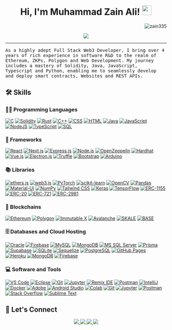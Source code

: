 <h1 align="center">
Hi, I'm Muhammad Zain Ali!
  <img src="https://media.giphy.com/media/hvRJCLFzcasrR4ia7z/giphy.gif" width="30"></h1>
 <img src="https://komarev.com/ghpvc/?username=zain335&label=Profile%20Views&color=0e75b6&style=flat" align='right' alt="zain335" />
<!--  <img src="https://gpvc.arturio.dev/yashitanamdeo" alt="Profile views" align='right'/> <a href="https://github.com/yashitanamdeo/yashitanamdeo/"> </a> update  -->

<br/>

<!-- Typing SVG by DenverCoder1 - https://github.com/DenverCoder1/readme-typing-svg -->
<p align="center">
  <a href="https://github.com/DenverCoder1/readme-typing-svg"><img src="https://readme-typing-svg.herokuapp.com?lines=Full+Stack+Web3+Developer;Blockchain+|+Computer+Engineer;Data+Science%20|%20Blockchain%20|%20ML%20Enthusiastic;&center=true&width=580&height=45"></a>
</p>
<hr/>
<samp>
As a highly adept Full Stack Web3 Developer, I bring over 4 years of rich experience in software R&D to the realm of
Ethereum, ZKPs, Polygon and Web Development. My journey includes a mastery of Solidity, Java, JavaScript, Typescript and
Python, enabling me to seamlessly develop and deploy smart contracts, Websites and REST APIs.
</samp> 

<!-- ## 🔥 Streak Stats -->

<!-- GitHub Readme Streak Stats - https://github.com/DenverCoder1/github-readme-streak-stats -->
<!-- <p align="center">
  <a href="https://github.com/DenverCoder1/github-readme-streak-stats">
    <img title="🔥 Get streak stats for your profile at git.io/streak-stats" alt="Yashita's streak" src="https://github-readme-streak-stats.herokuapp.com/?user=yashitanamdeo&theme=monokai-metallian&hide_border=true"/>
  </a>
  <p align="center"> If you can dream it, you can do it🔥 </p>
</p> -->

## 🛠️ Skills

### 👨‍💻 Programming Languages

<p>
    <a href="https://en.cppreference.com/w/" target="_blank"><img alt="C" src="https://img.shields.io/badge/C%20-%232370ED.svg?logo=c&logoColor=white"></a>
    <a href="https://docs.soliditylang.org/" target="_blank"><img alt="Solidity" src="https://img.shields.io/badge/Solidity%20-%23339933.svg?logo=solidity&logoColor=white"></a>
    <a href="https://www.rust-lang.org/learn" target="_blank"><img alt="Rust" src="https://img.shields.io/badge/Rust%20-%23E57324.svg?logo=rust&logoColor=white"></a>
    <a href="https://en.cppreference.com/w/" target="_blank"><img alt="C++" src="https://img.shields.io/badge/C++%20-%2300599C.svg?logo=c%2B%2B&logoColor=white"></a>
    <a href="https://developer.mozilla.org/en-US/docs/Web/CSS" target="_blank"><img alt="CSS" src="https://img.shields.io/badge/CSS%20-%231572B6.svg?logo=css3&logoColor=white"></a>
    <a href="https://developer.mozilla.org/en-US/docs/Web/HTML" target="_blank"><img alt="HTML" src="https://img.shields.io/badge/HTML%20-%23E34F26.svg?logo=html5&logoColor=white"></a>
    <a href="https://www.java.com/" target="_blank"><img alt="Java" src="https://img.shields.io/badge/Java-%23ED8B00.svg?logo=java&logoColor=black"></a>
    <a href="https://developer.mozilla.org/en-US/docs/Web/JavaScript" target="_blank"><img alt="JavaScript" src="https://img.shields.io/badge/JavaScript%20-%23F7DF1E.svg?logo=javascript&logoColor=black"></a>
    <a href="https://nodejs.org/en/docs/" target="_blank"><img alt="NodeJS" src="https://img.shields.io/badge/Node.js%20-%2343853D.svg?logo=node.js&logoColor=white"></a>
    <!-- <a href="https://www.php.net/manual/en/" target="_blank"><img alt="PHP" src="https://img.shields.io/badge/PHP-%23777BB4.svg?logo=php&logoColor=white"></a> -->
    <a href="https://www.typescriptlang.org/docs/" target="_blank"><img alt="TypeScript" src="https://img.shields.io/badge/TypeScript%20-%2314354C.svg?logo=typescript&logoColor=white"></a>
    <a href="https://dev.mysql.com/doc/" target="_blank"><img alt="SQL" src="https://img.shields.io/badge/SQL%20-%23025E8C.svg?logo=amazon-dynamodb&logoColor=white"></a><!-- Solidity -->


### 🧰 Frameworks

<p>
<a href="#"><img alt="React" src="https://img.shields.io/badge/React%20-%2320232a.svg?logo=react&logoColor=%2361DAFB"></a>
<!-- Next.js -->
<a href="https://nextjs.org/" target="_blank"><img alt="Next.js" src="https://img.shields.io/badge/Next.js%20-%23000000.svg?logo=next.js&logoColor=white"></a>
<!-- Express.js -->
<a href="https://expressjs.com/" target="_blank"><img alt="Express.js" src="https://img.shields.io/badge/Express.js%20-%23404d59.svg?logo=express&logoColor=white"></a>
<!-- Node.js -->
<a href="https://nodejs.org/en/docs/" target="_blank"><img alt="Node.js" src="https://img.shields.io/badge/Node.js%20-%2343853D.svg?logo=node.js&logoColor=white"></a>
<!-- OpenZeppelin -->
<a href="https://docs.openzeppelin.com/" target="_blank"><img alt="OpenZeppelin" src="https://img.shields.io/badge/OpenZeppelin%20-%23339933.svg?logo=openzeppelin&logoColor=white"></a>
<!-- Hardhat -->
<a href="https://hardhat.org/getting-started/" target="_blank"><img alt="Hardhat" src="https://img.shields.io/badge/Hardhat%20-%23256640.svg?logo=hardhat&logoColor=white"></a>
<!-- Vue.js -->
<a href="https://vuejs.org/v2/guide/" target="_blank"><img alt="Vue.js" src="https://img.shields.io/badge/Vue.js%20-%234FC08D.svg?logo=vue.js&logoColor=white"></a>
<!-- Electron.js -->
<a href="https://www.electronjs.org/docs" target="_blank"><img alt="Electron.js" src="https://img.shields.io/badge/Electron.js%20-%2378D6F7.svg?logo=electron&logoColor=white"></a>
<!-- Truffle -->
<a href="https://www.trufflesuite.com/docs/truffle/overview" target="_blank"><img alt="Truffle" src="https://img.shields.io/badge/Truffle%20-%236F4C9B.svg?logo=truffle&logoColor=white"></a>
<!-- Bootstrap -->
<a href="https://getbootstrap.com/docs/5.0/getting-started/introduction/" target="_blank"><img alt="Bootstrap" src="https://img.shields.io/badge/Bootstrap%20-%23563D7C.svg?logo=bootstrap&logoColor=white"></a>
<a href="#"><img alt="Arduino" src="https://img.shields.io/badge/-Arduino-00979D?logo=Arduino&logoColor=white"></a>

 ### 📚 Libraries
<p>
<!-- ethers.js -->
<a href="https://docs.ethers.io/v5/" target="_blank"><img alt="ethers.js" src="https://img.shields.io/badge/ethers.js%20-%23434A5E.svg?logo=ethereum&logoColor=white"></a>
<!-- web3.js -->
<a href="https://web3js.readthedocs.io/" target="_blank"><img alt="web3.js" src="https://img.shields.io/badge/web3.js%20-%23212121.svg?logo=ethereum&logoColor=white"></a>
<a href="https://pytorch.org/" target="_blank"><img alt="PyTorch" src="https://img.shields.io/badge/PyTorch%20-%23EE4C2C.svg?logo=pytorch&logoColor=white"></a>
<!-- scikit-learn -->
<a href="https://scikit-learn.org/" target="_blank"><img alt="scikit-learn" src="https://img.shields.io/badge/scikit--learn%20-%2345B8D8.svg?logo=scikit-learn&logoColor=white"></a>
<!-- OpenCV -->
<a href="https://opencv.org/" target="_blank"><img alt="OpenCV" src="https://img.shields.io/badge/OpenCV%20-%235C3EE8.svg?logo=opencv&logoColor=white"></a>
<!-- Pandas -->
<a href="https://pandas.pydata.org/" target="_blank"><img alt="Pandas" src="https://img.shields.io/badge/Pandas%20-%23150458.svg?logo=pandas&logoColor=white"></a>
<!-- Material-UI -->
<a href="https://material-ui.com/" target="_blank"><img alt="Material-UI" src="https://img.shields.io/badge/Material--UI%20-%230081CB.svg?logo=material-ui&logoColor=white"></a>
<!-- NumPy -->
<a href="https://numpy.org/" target="_blank"><img alt="NumPy" src="https://img.shields.io/badge/NumPy%20-%23013243.svg?logo=numpy&logoColor=white"></a>
<!-- Tailwind CSS -->
<a href="https://tailwindcss.com/" target="_blank"><img alt="Tailwind CSS" src="https://img.shields.io/badge/Tailwind%20CSS%20-%2338B2AC.svg?logo=tailwind-css&logoColor=white"></a>
<a href="#"><img alt="Keras" src="https://img.shields.io/badge/Keras%20-%23D00000.svg?logo=Keras&logoColor=white"></a>
<a href="#"><img alt="TensorFlow" src="https://img.shields.io/badge/TensorFlow%20-%23FF6F00.svg?logo=TensorFlow&logoColor=white"></a>
<!-- ERC-1155 -->
<a href="https://docs.openzeppelin.com/contracts/4.x/token/erc1155" target="_blank"><img alt="ERC-1155" src="https://img.shields.io/badge/ERC--1155%20-%231170e4.svg?logo=openzeppelin&logoColor=white"></a>
<!-- ERC-20 -->
<a href="https://docs.openzeppelin.com/contracts/4.x/token/erc20" target="_blank"><img alt="ERC-20" src="https://img.shields.io/badge/ERC--20%20-%231170e4.svg?logo=openzeppelin&logoColor=white"></a>
<!-- ERC-721 -->
<a href="https://docs.openzeppelin.com/contracts/4.x/token/erc721" target="_blank"><img alt="ERC-721" src="https://img.shields.io/badge/ERC--721%20-%231170e4.svg?logo=openzeppelin&logoColor=white"></a>
<!-- ERC-2981 -->
<a href="https://docs.openzeppelin.com/contracts/4.x/token/erc2981" target="_blank"><img alt="ERC-2981" src="https://img.shields.io/badge/ERC--2981%20-%231170e4.svg?logo=openzeppelin&logoColor=white"></a>

</p>

</p>

### 🔗 Blockchains

<p>
   <!-- Ethereum -->
<a href="https://ethereum.org/" target="_blank"><img alt="Ethereum" src="https://img.shields.io/badge/Ethereum%20-%23646DFF.svg?logo=ethereum&logoColor=white"></a>
<!-- Polygon -->
<a href="https://polygon.technology/" target="_blank"><img alt="Polygon" src="https://img.shields.io/badge/Polygon%20-%238C28F5.svg?logo=polygon&logoColor=white"></a>
<!-- Immutable X -->
<a href="https://immutablex.io/" target="_blank"><img alt="Immutable X" src="https://img.shields.io/badge/Immutable%20X%20-%231DA1F2.svg?logo=immutable-x&logoColor=white"></a>
<!-- Base Chain -->
<!-- Add the official documentation link for the specific "Base Chain" if available -->
<!-- Avalanche -->
<a href="https://www.avalabs.org/" target="_blank"><img alt="Avalanche" src="https://img.shields.io/badge/Avalanche%20-%231F4C9F.svg?logo=avalanche&logoColor=white"></a>
<!-- SKALE -->
<a href="https://skale.network/" target="_blank"><img alt="SKALE" src="https://img.shields.io/badge/SKALE%20-%233031C7.svg?logo=skale&logoColor=white"></a>
<!-- BASE -->
<a href="https://skale.network/" target="_blank"><img alt="BASE" src="https://img.shields.io/badge/BASE%20-%23777BB4.svg?logo=base&logoColor=white"></a>

</p>

### 🗄️ Databases and Cloud Hosting

<p>
<!-- Oracle -->
<a href="https://www.oracle.com/database/" target="_blank"><img alt="Oracle" src="https://img.shields.io/badge/Oracle%20-%23F00000.svg?logo=oracle&logoColor=white"></a>
<!-- Firebase -->
<a href="https://firebase.google.com/" target="_blank"><img alt="Firebase" src="https://img.shields.io/badge/Firebase%20-%23FFCA28.svg?logo=firebase&logoColor=black"></a>
<!-- MySQL -->
<a href="https://www.mysql.com/" target="_blank"><img alt="MySQL" src="https://img.shields.io/badge/MySQL%20-%234479A1.svg?logo=mysql&logoColor=white"></a>
<!-- MongoDB -->
<a href="https://www.mongodb.com/" target="_blank"><img alt="MongoDB" src="https://img.shields.io/badge/MongoDB%20-%234EA94B.svg?logo=mongodb&logoColor=white"></a>
<!-- MS SQL Server -->
<a href="https://www.microsoft.com/en-us/sql-server" target="_blank"><img alt="MS SQL Server" src="https://img.shields.io/badge/MS%20SQL%20Server%20-%23CC2927.svg?logo=microsoftsqlserver&logoColor=white"></a>
<!-- Prisma -->
<a href="https://www.prisma.io/" target="_blank"><img alt="Prisma" src="https://img.shields.io/badge/Prisma%20-%232D3748.svg?logo=prisma&logoColor=white"></a>
<!-- Supabase -->
<a href="https://supabase.io/" target="_blank"><img alt="Supabase" src="https://img.shields.io/badge/Supabase%20-%233333FF.svg?logo=supabase&logoColor=white"></a>
<!-- SQLite -->
<a href="https://www.sqlite.org/" target="_blank"><img alt="SQLite" src="https://img.shields.io/badge/SQLite%20-%23003B57.svg?logo=sqlite&logoColor=white"></a>
<!-- Sequelize -->
<a href="https://sequelize.org/" target="_blank"><img alt="Sequelize" src="https://img.shields.io/badge/Sequelize%20-%23163A5F.svg?logo=sequelize&logoColor=white"></a>
<!-- PostgreSQL -->
<a href="https://www.postgresql.org/" target="_blank"><img alt="PostgreSQL" src="https://img.shields.io/badge/PostgreSQL%20-%233365a4.svg?logo=postgresql&logoColor=white"></a>
<a href="#"><img alt="GitHub Pages" src="https://img.shields.io/badge/GitHub%20Pages-%23327FC7.svg?logo=github&logoColor=white"></a>
<a href="#"><img alt="Heroku" src="https://img.shields.io/badge/Heroku%20-%23430098.svg?logo=heroku&logoColor=white"></a>
<a href="#"><img alt="MongoDB" src ="https://img.shields.io/badge/MongoDB-%234ea94b.svg?logo=mongodb&logoColor=white"></a>
<a href="#"><img alt="Firebase" src ="https://img.shields.io/badge/Firebase-%23316192.svg?logo=firebase&logoColor=white"></a>
</p>

### 💻 Software and Tools

<p>
<!-- VS Code -->
<a href="https://code.visualstudio.com/" target="_blank"><img alt="VS Code" src="https://img.shields.io/badge/VS%20Code-%23007ACC.svg?logo=visual-studio-code&logoColor=white"></a>
<!-- Eclipse -->
<a href="https://www.eclipse.org/" target="_blank"><img alt="Eclipse" src="https://img.shields.io/badge/Eclipse-%230C387A.svg?logo=eclipse-ide&logoColor=white"></a>
<!-- Git -->
<a href="https://git-scm.com/" target="_blank"><img alt="Git" src="https://img.shields.io/badge/Git-%23F05032.svg?logo=git&logoColor=white"></a>
<!-- Jupyter -->
<a href="https://jupyter.org/" target="_blank"><img alt="Jupyter" src="https://img.shields.io/badge/Jupyter-%23F37626.svg?logo=jupyter&logoColor=white"></a>
<!-- Remix IDE -->
<a href="https://remix.ethereum.org/" target="_blank"><img alt="Remix IDE" src="https://img.shields.io/badge/Remix%20IDE-%238796D5.svg?logo=ethereum&logoColor=white"></a>
<!-- Postman -->
<a href="https://www.postman.com/" target="_blank"><img alt="Postman" src="https://img.shields.io/badge/Postman-%23FF6C37.svg?logo=postman&logoColor=white"></a>
<!-- IntelliJ -->
<a href="https://www.jetbrains.com/idea/" target="_blank"><img alt="IntelliJ" src="https://img.shields.io/badge/IntelliJ-%23000000.svg?logo=intellij-idea&logoColor=white"></a>
<!-- Docker -->
<a href="https://www.docker.com/" target="_blank"><img alt="Docker" src="https://img.shields.io/badge/Docker-%232496ED.svg?logo=docker&logoColor=white"></a>
<a href="#"><img alt="Adobe" src="https://img.shields.io/badge/Adobe%20-%23FF0000.svg?logo=adobe&logoColor=white"></a>
<a href="#"><img alt="Android Studio" src="https://img.shields.io/badge/Android%20Studio-008678.svg?logo=android-studio&logoColor=white"></a>
<a href="#"><img alt="Colab" src="https://img.shields.io/badge/Colab-00b56a.svg?logo=google-colab&logoColor=white"></a>
<a href="#"><img alt="Git" src="https://img.shields.io/badge/Git%20-%23F05033.svg?logo=git&logoColor=white"></a>
<a href="#"><img alt="Jupyter" src="https://img.shields.io/badge/Jupyter%20-%23F37626.svg?logo=Jupyter&logoColor=white"></a>
<a href="#"><img alt="Postman" src="https://img.shields.io/badge/Postman-FF6C37?logo=postman&logoColor=white"></a>
<a href="#"><img alt="Stack Overflow" src="https://img.shields.io/badge/-Stack%20Overflow-FE7A16?logo=stack-overflow&logoColor=white"></a>
<a href="#"><img alt="Sublime Text" src="https://img.shields.io/badge/-Sublime%20Text-302E31?logo=sublime-text&logoColor=white"></a>
</p>

<!-- ## 📊 Github Stats
-->
<!-- https://github.com/anuraghazra/github-readme-stats -->
<!-- <details> 
  <summary>💻 GitHub Profile Stats</summary>
  <br/>
    <a href="https://github.com/anuraghazra/github-readme-stats"><img alt="Zains's Github Stats" src="https://github-readme-stats.vercel.app/api?username=zain335&show_icons=true&count_private=true&theme=react&hide_border=true&bg_color=1F222E&title_color=F85D7F&icon_color=F8D866" height="192px"/></a>
  <a href="https://github.com/anuraghazra/github-readme-stats"><img alt="Zain's Top Languages" src="https://github-readme-stats.vercel.app/api/top-langs/?username=zain&langs_count=8&layout=compact&theme=react&hide_border=true&bg_color=1F222E&title_color=F85D7F&icon_color=F8D866" height="192px"/></a>
  <br/>
  <b>Note:</b> Top languages is only a metric of the languages my public code consists of and doesn't reflect experience or skill level.
</details>
-->
<!-- https://github.com/ashutosh00710/github-readme-activity-graph -->
<!-- <details>
  <summary>⚡ Recent GitHub Activity</summary>
  <br/>
  -->
<!-- 	[![Zain's Activity Graph](https://github-readme-activity-graph.vercel.app/graph?username=zain335)](https://github.com/ashutosh00710/github-readme-activity-graph) -->
<!--   <a href="https://github.com/ashutosh00710/github-readme-activity-graph"><img alt="Zain's Activity Graph" src="https://github-readme-activity-graph.vercel.app/graph?username=zain-335&bg_color=1F222E&color=F8D866&line=F85D7F&point=FFFFFF&hide_border=true" /></a>
  <br/>
</details> 
-->
<!-- https://github.com/sisodiya2421 -->

## 🤝 Let's Connect

<p align="center">
	<a href="https://gist.github.com/zain335">
		<img src="https://img.shields.io/badge/-Gists-000?style=for-the-badge&logo=Github&logoColor=white" />
	</a>
	<a href="https://stackoverflow.com/users/17730432/zain-335?tab=profile">
		<img src="https://img.shields.io/badge/Stack_Overflow-FE7A16?style=for-the-badge&logo=stack-overflow&logoColor=white" />
	</a>
	<a href="mailto:mzainaliofficial@gmail.com">
		<img src="https://img.shields.io/badge/gmail-%23D14836.svg?&style=for-the-badge&logo=gmail&logoColor=white" />
	</a>
	<a href="https://www.linkedin.com/in/muhammad-zain-ali-989598226/">
		<img src="https://img.shields.io/badge/-LinkedIn-%230077B5?style=for-the-badge&logo=linkedin&logoColor=white" />
	</a>	
</p>
<!--
[![@zain's Holopin board](https://holopin.me/zain335)](https://holopin.io/@zain335)
-->

